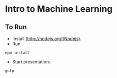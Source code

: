 # Intro to Machine Learning

## To Run

- Install [http://nodejs.org](Nodejs).
- Run
```
npm install
```
- Start presentation:
```
gulp
```
